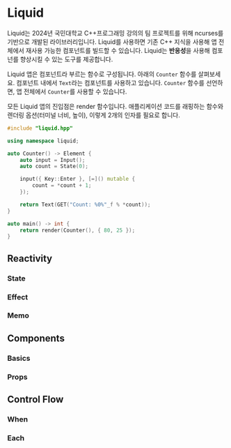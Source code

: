 # Liquid

Liquid는 2024년 국민대학교 C++프로그래밍 강의의 팀 프로젝트를 위해 ncurses를 기반으로 개발된 라이브러리입니다. Liquid를 사용하면 기존 C++ 지식을 사용해 앱 전체에서 재사용 가능한 컴포넌트를 빌드할 수 있습니다. Liquid는 **반응성**을 사용해 컴포넌를 향상시킬 수 있는 도구를 제공합니다.

Liquid 앱은 컴포넌트라 부르는 함수로 구성됩니다. 아래의 `Counter` 함수를 살펴보세요. 컴포넌트 내에서 `Text`라는 컴포넌트를 사용하고 있습니다. `Counter` 함수를 선언하면, 앱 전체에서 `Counter`를 사용할 수 있습니다. 

모든 Liquid 앱의 진입점은 render 함수입니다. 애플리케이션 코드를 래핑하는 함수와 렌더링 옵션(터미널 너비, 높이), 이렇게 2개의 인자를 필요로 합니다.

```cpp
#include "liquid.hpp"

using namespace liquid;

auto Counter() -> Element {
    auto input = Input();
    auto count = State(0);

    input({ Key::Enter }, [=]() mutable {
        count = *count + 1;
    });

    return Text(GET("Count: %0%"_f % *count));
}

auto main() -> int {
    return render(Counter(), { 80, 25 });
}
```

## Reactivity

### State

### Effect

### Memo

## Components

### Basics

### Props

## Control Flow

### When

### Each

